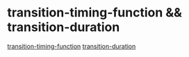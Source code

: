 # transition-timing-function && transition-duration

[transition-timing-function](https://developer.mozilla.org/en-US/docs/Web/CSS/transition-timing-function)
[transition-duration](https://developer.mozilla.org/en-US/docs/Web/CSS/transition-duration)

